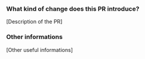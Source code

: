 ### What kind of change does this PR introduce?

[Description of the PR]

### Other informations

[Other useful informations]